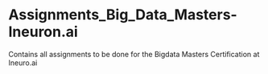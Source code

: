 # Assignments_Big_Data_Masters-Ineuron.ai
Contains all assignments to be done for the Bigdata Masters Certification at Ineuro.ai
